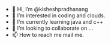 - 👋 Hi, I’m @kisheshpradhanang
- 👀 I’m interested in coding and clouds.
- 🌱 I’m currently learning java and c++
- 💞️ I’m looking to collaborate on ...
- 📫 How to reach me mail me.

<!---
kisheshpradhanang/kisheshpradhanang is a ✨ special ✨ repository because its `README.md` (this file) appears on your GitHub profile.
You can click the Preview link to take a look at your changes.
--->

